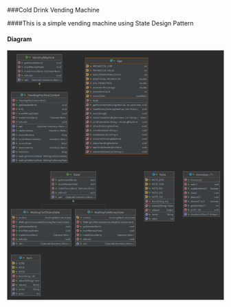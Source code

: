 ###Cold Drink Vending Machine

####This is a simple vending machine using State Design Pattern

####  Diagram
![alt text](https://github.com/haianh1233/vending-machine/blob/main/UMLClassDiagrams.png?raw=true)
